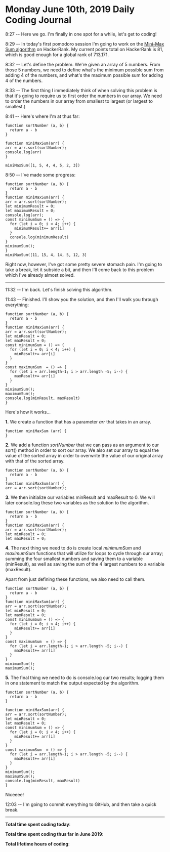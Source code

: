 # Monday June 10th, 2019 Daily Coding Journal

8:27 -- Here we go. I'm finally in one spot for a while, let's get to coding!

8:29 -- In today's first pomodoro session I'm going to work on the [Mini-Max Sum algorithm](https://www.hackerrank.com/challenges/mini-max-sum/problem) on HackerRank. My current points total on HackerRank is 81, which is good enough for a global rank of 713,171.

8:32 -- Let's define the problem. We're given an array of 5 numbers. From those 5 numbers, we need to define what's the minimum possible sum from adding 4 of the numbers, and what's the maximum possible sum for adding 4 of the numbers.

8:33 -- The first thing I immediately think of when solving this problem is that it's going to require us to first order the numbers in our array. We need to order the numbers in our array from smallest to largest (or largest to smallest.)

8:41 -- Here's where I'm at thus far:
```
function sortNumber (a, b) {
  return a - b
}

function miniMaxSum(arr) {
arr = arr.sort(sortNumber);
console.log(arr)
}

miniMaxSum([1, 5, 4, 4, 5, 2, 3])
```

8:50 -- I've made some progress:
```
function sortNumber (a, b) {
  return a - b
}
function miniMaxSum(arr) {
arr = arr.sort(sortNumber);
let minimumResult = 0;
let maximumResult = 0;
console.log(arr);
const minimumSum = () => {
  for (let i = 0; i < 4; i++) {
    minimumResult+= arr[i]
  }
  console.log(minimumResult)
}
minimumSum();
}
miniMaxSum([11, 15, 4, 14, 5, 12, 3]
```
Right now, however, I've got some pretty severe stomach pain. I'm going to take a break, let it subside a bit, and then I'll come back to this problem which I've already almost solved.
___
11:32 -- I'm back. Let's finish solving this algorithm.

11:43 -- Finished. I'll show you the solution, and then I'll walk you through everything:

```
function sortNumber (a, b) {
  return a - b
}
function miniMaxSum(arr) {
arr = arr.sort(sortNumber);
let minResult = 0;
let maxResult = 0;
const minimumSum = () => {
  for (let i = 0; i < 4; i++) {
    minResult+= arr[i]
  }
}
const maximumSum  = () => {
  for (let i = arr.length-1; i > arr.length -5; i--) {
    maxResult+= arr[i]
  }
}
minimumSum();
maximumSum();
console.log(minResult, maxResult)
}
```
Here's how it works...

**1.** We create a function that has a parameter *arr* that takes in an array.
```
function miniMaxSum (arr) {
}
```
**2.** We add a function *sortNumber* that we can pass as an argument to our sort() method in order to sort our array. We also set our array to equal the value of the sorted array in order to overwrite the value of our original array with that of the sorted array.
```
function sortNumber (a, b) {
  return a - b
}
function miniMaxSum(arr) {
arr = arr.sort(sortNumber);
```
**3.** We then initialize our variables minResult and maxResult to 0. We will later console.log these two variables as the solution to the algorithm.
```
function sortNumber (a, b) {
  return a - b
}
function miniMaxSum(arr) {
arr = arr.sort(sortNumber);
let minResult = 0;
let maxResult = 0;
```
**4.** The next thing we need to do is create local *minimumSum* and *maximumSum* functions that will utilize for loops to cycle through our array; summing the four smallest numbers and saving them to a variable (minResult), as well as saving the sum of the 4 largest numbers to a variable (maxResult).

Apart from just defining these functions, we also need to call them.
```
function sortNumber (a, b) {
  return a - b
}
function miniMaxSum(arr) {
arr = arr.sort(sortNumber);
let minResult = 0;
let maxResult = 0;
const minimumSum = () => {
  for (let i = 0; i < 4; i++) {
    minResult+= arr[i]
  }
}
const maximumSum  = () => {
  for (let i = arr.length-1; i > arr.length -5; i--) {
    maxResult+= arr[i]
  }
}
minimumSum();
maximumSum();
```
**5.** The final thing we need to do is console.log our two results; logging them in one statement to match the output expected by the algorithm.
```
function sortNumber (a, b) {
  return a - b
}

function miniMaxSum(arr) {
arr = arr.sort(sortNumber);
let minResult = 0;
let maxResult = 0;
const minimumSum = () => {
  for (let i = 0; i < 4; i++) {
    minResult+= arr[i]
  }
}
const maximumSum  = () => {
  for (let i = arr.length-1; i > arr.length -5; i--) {
    maxResult+= arr[i]
  }
}
minimumSum();
maximumSum();
console.log(minResult, maxResult)
}
```
Niceeee!

12:03 -- I'm going to commit everything to GitHub, and then take a quick break.
___
**Total time spent coding today**: 

**Total time spent coding thus far in June 2019**: 

**Total lifetime hours of coding**: 